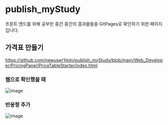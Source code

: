 # publish_myStudy
프론트 엔드를 위해 공부한 중간 중간의 결과물들을 GitPages로 확인하기 위한 페이지 입니다.

## 가격표 만들기
https://github.com/newuserYejin/publish_myStudy/blob/main/Web_Developer/PricingPanel/PriceTableStarter/index.html

### 웹으로 확인했을 때
![image](https://github.com/newuserYejin/publish_myStudy/assets/112992178/3403609a-2295-4864-932c-323892d649ac)

### 반응형 추가
![image](https://github.com/newuserYejin/publish_myStudy/assets/112992178/fca56ceb-6050-45a7-bb77-4e22370abaca)
